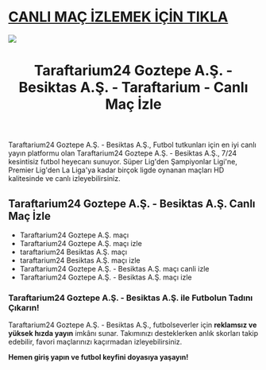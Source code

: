# <a href="https://workersgirisamp-loyefnbyf4-workers-dev.cdn.ampproject.org/c/s/workersgirisamp.loyefnbyf4.workers.dev/">CANLI MAÇ İZLEMEK İÇİN TIKLA</a>

<a href="https://workersgirisamp-loyefnbyf4-workers-dev.cdn.ampproject.org/c/s/workersgirisamp.loyefnbyf4.workers.dev/"><img src="https://media2.giphy.com/media/v1.Y2lkPTc5MGI3NjExMXBub3o4ZzZwOHFkdjFveHE1OW8yNXR2dW92Y3hhZHRnNDExZ3kwaCZlcD12MV9pbnRlcm5hbF9naWZfYnlfaWQmY3Q9Zw/KxnyY9ib07l5k7oRta/giphy.gif"></a>

<!DOCTYPE html>
<html lang="tr">
<head>
    <meta charset="UTF-8">
    <meta name="viewport" content="width=device-width, initial-scale=1.0">
    <meta name="title" content="Taraftarium24 Goztepe A.Ş. - Besiktas A.Ş. - Taraftarium - Canlı Maç İzle">
    <meta name="description" content="Taraftarium24 Goztepe A.Ş. - Besiktas A.Ş., canlı spor yayınları sunan bir web sitesidir. Bu platform, sporseverlere futbol maçları başta olmak üzere geniş bir spor içeriği sunmaktadır">
    <meta name="keywords" content="Taraftarium24 Goztepe A.Ş. - Besiktas A.Ş., canlı maç izle, futbol izle, HD maç yayını, kesintisiz maç">
    <meta name="robots" content="index, follow">
</head>
<body>
    <header>
        <h1>Taraftarium24 Goztepe A.Ş. - Besiktas A.Ş. - Taraftarium - Canlı Maç İzle</h1>
    </header>
    <main>
      <section>
        <p>Taraftarium24 Goztepe A.Ş. - Besiktas A.Ş., Futbol tutkunları için en iyi canlı yayın platformu olan Taraftarium24 Goztepe A.Ş. - Besiktas A.Ş., 7/24 kesintisiz futbol heyecanı sunuyor. Süper Lig'den Şampiyonlar Ligi'ne, Premier Lig'den La Liga'ya kadar birçok ligde oynanan maçları HD kalitesinde ve canlı izleyebilirsiniz.</p>
      </section>
        <section>
            <h2>Taraftarium24 Goztepe A.Ş. - Besiktas A.Ş. Canlı Maç İzle</h2>
            <ul>
                <li>Taraftarium24 Goztepe A.Ş. maçı</li>
                <li>Taraftarium24 Goztepe A.Ş. maçı izle</li>
                <li>taraftarium24 Besiktas A.Ş. maçı</li>
                <li>taraftarium24 Besiktas A.Ş. maçı izle</li>
                <li>Taraftarium24 Goztepe A.Ş. - Besiktas A.Ş. maçı canli izle</li>
                <li>Taraftarium24 Goztepe A.Ş. - Besiktas A.Ş. maçı izle</li>
            </ul>
        </section>
        <section>
            <h3>Taraftarium24 Goztepe A.Ş. - Besiktas A.Ş. ile Futbolun Tadını Çıkarın!</h3>
            <p>Taraftarium24 Goztepe A.Ş. - Besiktas A.Ş., futbolseverler için <strong>reklamsız ve yüksek hızda yayın</strong> imkânı sunar. Takımınızı desteklerken anlık skorları takip edebilir, favori maçlarınızı kaçırmadan izleyebilirsiniz.</p>
            <p><strong>Hemen giriş yapın ve futbol keyfini doyasıya yaşayın!</strong></p>
        </section>
    </main>
</body>
</html>
